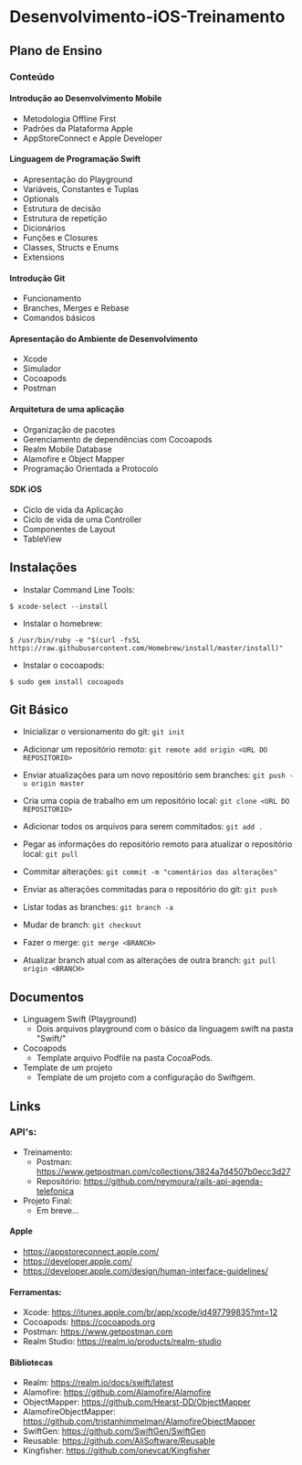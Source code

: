 # Desenvolvimento-iOS-Treinamento

## Plano de Ensino

### Conteúdo

#### Introdução ao Desenvolvimento Mobile
- Metodologia Offline First
- Padrões da Plataforma Apple
- AppStoreConnect e Apple Developer

#### Linguagem de Programação Swift
- Apresentação do Playground
- Variáveis, Constantes e Tuplas
- Optionals
- Estrutura de decisão
- Estrutura de repetição
- Dicionários 
- Funções e Closures
- Classes, Structs e Enums
- Extensions

#### Introdução Git
- Funcionamento
- Branches, Merges e Rebase
- Comandos básicos

#### Apresentação do Ambiente de Desenvolvimento
- Xcode
- Simulador
- Cocoapods
- Postman

#### Arquitetura de uma aplicação
- Organização de pacotes
- Gerenciamento de dependências com Cocoapods
- Realm Mobile Database
- Alamofire e Object Mapper
- Programação Orientada a Protocolo

#### SDK iOS 
- Ciclo de vida da Aplicação
- Ciclo de vida de uma Controller
- Componentes de Layout
- TableView
## Instalações
- Instalar Command Line Tools: 
```shell
$ xcode-select --install
```
- Instalar o homebrew: 
```shell
$ /usr/bin/ruby -e "$(curl -fsSL https://raw.githubusercontent.com/Homebrew/install/master/install)"
```
- Instalar o cocoapods: 
```shell
$ sudo gem install cocoapods
```

## Git Básico

- Inicializar o versionamento do git: `git init`

- Adicionar um repositório remoto: `git remote add origin <URL DO REPOSITORIO>`

- Enviar atualizações para um novo repositório sem branches: `git push -u origin master`

- Cria uma copia de trabalho em um repositório local: `git clone <URL DO REPOSITORIO>`

- Adicionar todos os arquivos para serem commitados: `git add .`

- Pegar as informações do repositório remoto para atualizar o repositório local: `git pull`

- Commitar alterações: `git commit -m "comentários das alterações"` 

- Enviar as alterações commitadas para o repositório do git: `git push`


- Listar todas as branches: `git branch -a`

- Mudar de branch: `git checkout`

- Fazer o merge: `git merge <BRANCH>`

- Atualizar branch atual com as alterações de outra branch: `git pull origin <BRANCH>`

## Documentos
- Linguagem Swift (Playground)
    - Dois arquivos playground com o básico da linguagem swift na pasta "Swift/"
- Cocoapods
    - Template arquivo Podfile na pasta CocoaPods.
- Template de um projeto
    - Template de um projeto com a configuração do Swiftgem.

## Links 
### API's:
- Treinamento:
    - Postman: https://www.getpostman.com/collections/3824a7d4507b0ecc3d27
    - Repositório: https://github.com/neymoura/rails-api-agenda-telefonica
- Projeto Final:
    - Em breve...

#### Apple
- https://appstoreconnect.apple.com/
- https://developer.apple.com/
- https://developer.apple.com/design/human-interface-guidelines/

#### Ferramentas:
- Xcode: https://itunes.apple.com/br/app/xcode/id497799835?mt=12
- Cocoapods: https://cocoapods.org
- Postman: https://www.getpostman.com 
- Realm Studio: https://realm.io/products/realm-studio
  
#### Bibliotecas 
- Realm: https://realm.io/docs/swift/latest
- Alamofire: https://github.com/Alamofire/Alamofire
- ObjectMapper: https://github.com/Hearst-DD/ObjectMapper
- AlamofireObjectMapper: https://github.com/tristanhimmelman/AlamofireObjectMapper
- SwiftGen: https://github.com/SwiftGen/SwiftGen
- Reusable: https://github.com/AliSoftware/Reusable
- Kingfisher: https://github.com/onevcat/Kingfisher

